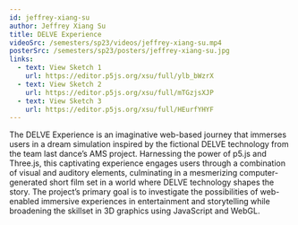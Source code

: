 ```yaml
---
id: jeffrey-xiang-su
author: Jeffrey Xiang Su
title: DELVE Experience
videoSrc: /semesters/sp23/videos/jeffrey-xiang-su.mp4
posterSrc: /semesters/sp23/posters/jeffrey-xiang-su.jpg
links:
  - text: View Sketch 1
    url: https://editor.p5js.org/xsu/full/ylb_bWzrX
  - text: View Sketch 2
    url: https://editor.p5js.org/xsu/full/mTGzjsXJP
  - text: View Sketch 3
    url: https://editor.p5js.org/xsu/full/HEurfYHYF
---
```


The DELVE Experience is an imaginative web-based journey that immerses users in a dream simulation inspired by the fictional DELVE technology from the team last dance’s AMS project. Harnessing the power of p5.js and Three.js, this captivating experience engages users through a combination of visual and auditory elements, culminating in a mesmerizing computer-generated short film set in a world where DELVE technology shapes the story. The project’s primary goal is to investigate the possibilities of web-enabled immersive experiences in entertainment and storytelling while broadening the skillset in 3D graphics using JavaScript and WebGL.